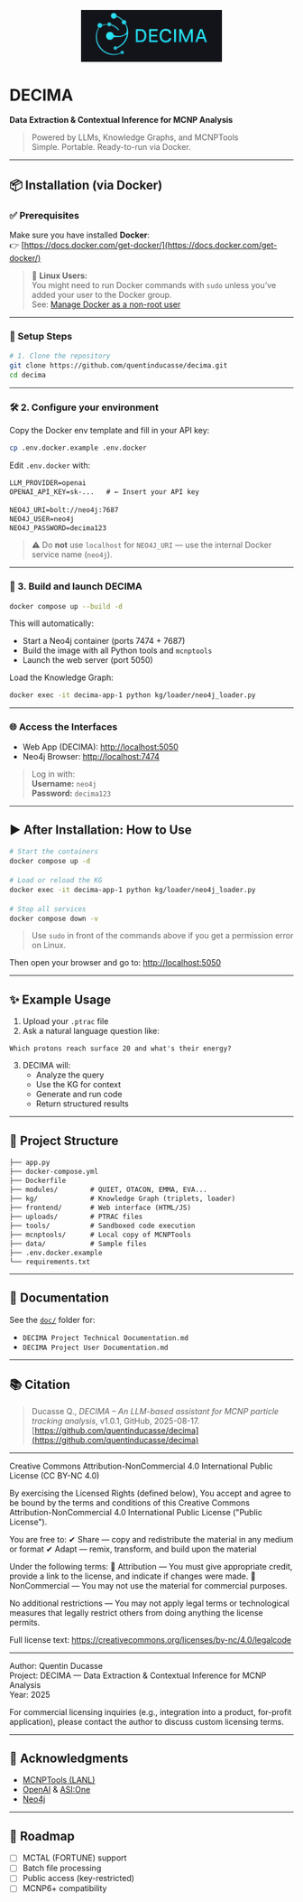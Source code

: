 
<p align="center">
  <img src="decima_logo.png" width="250"/>
</p>

# DECIMA
**Data Extraction & Contextual Inference for MCNP Analysis**

> Powered by LLMs, Knowledge Graphs, and MCNPTools  
> Simple. Portable. Ready-to-run via Docker.

---

## 📦 Installation (via Docker)

### ✅ Prerequisites

Make sure you have installed **Docker**:  
👉 [https://docs.docker.com/get-docker/](https://docs.docker.com/get-docker/)

> 🐧 **Linux Users:**  
> You might need to run Docker commands with `sudo` unless you’ve added your user to the Docker group.  
> See: [Manage Docker as a non-root user](https://docs.docker.com/engine/install/linux-postinstall/)

---

### 🚀 Setup Steps

```bash
# 1. Clone the repository
git clone https://github.com/quentinducasse/decima.git
cd decima
```

---

### 🛠️ 2. Configure your environment

Copy the Docker env template and fill in your API key:

```bash
cp .env.docker.example .env.docker
```

Edit `.env.docker` with:

```env
LLM_PROVIDER=openai
OPENAI_API_KEY=sk-...   # ← Insert your API key

NEO4J_URI=bolt://neo4j:7687
NEO4J_USER=neo4j
NEO4J_PASSWORD=decima123
```

> ⚠️ Do **not** use `localhost` for `NEO4J_URI` — use the internal Docker service name (`neo4j`).

---

### 🐳 3. Build and launch DECIMA

```bash
docker compose up --build -d
```

This will automatically:
- Start a Neo4j container (ports 7474 + 7687)
- Build the image with all Python tools and `mcnptools`
- Launch the web server (port 5050)

Load the Knowledge Graph:

```bash
docker exec -it decima-app-1 python kg/loader/neo4j_loader.py
```

---

### 🌐 Access the Interfaces

- Web App (DECIMA): [http://localhost:5050](http://localhost:5050)
- Neo4j Browser: [http://localhost:7474](http://localhost:7474)

> Log in with:  
> **Username:** `neo4j`  
> **Password:** `decima123`

---

## ▶️ After Installation: How to Use

```bash
# Start the containers
docker compose up -d

# Load or reload the KG
docker exec -it decima-app-1 python kg/loader/neo4j_loader.py

# Stop all services
docker compose down -v
```

> Use `sudo` in front of the commands above if you get a permission error on Linux.

Then open your browser and go to: [http://localhost:5050](http://localhost:5050)

---

## ✨ Example Usage

1. Upload your `.ptrac` file
2. Ask a natural language question like:

```text
Which protons reach surface 20 and what's their energy?
```

3. DECIMA will:
   - Analyze the query
   - Use the KG for context
   - Generate and run code
   - Return structured results

---

## 📁 Project Structure

```
├── app.py
├── docker-compose.yml
├── Dockerfile
├── modules/        # QUIET, OTACON, EMMA, EVA...
├── kg/             # Knowledge Graph (triplets, loader)
├── frontend/       # Web interface (HTML/JS)
├── uploads/        # PTRAC files
├── tools/          # Sandboxed code execution
├── mcnptools/      # Local copy of MCNPTools
├── data/           # Sample files
├── .env.docker.example
└── requirements.txt
```

---

## 📖 Documentation

See the [`doc/`](doc/) folder for:

- `DECIMA Project Technical Documentation.md`
- `DECIMA Project User Documentation.md`

---

## 📚 Citation

> Ducasse Q., *DECIMA – An LLM-based assistant for MCNP particle tracking analysis*, v1.0.1, GitHub, 2025-08-17.  
> [https://github.com/quentinducasse/decima](https://github.com/quentinducasse/decima)

---

Creative Commons Attribution-NonCommercial 4.0 International Public License (CC BY-NC 4.0)

By exercising the Licensed Rights (defined below), You accept and agree to be bound by the terms and conditions of this Creative Commons Attribution-NonCommercial 4.0 International Public License ("Public License").

You are free to:
✔ Share — copy and redistribute the material in any medium or format
✔ Adapt — remix, transform, and build upon the material

Under the following terms:
📌 Attribution — You must give appropriate credit, provide a link to the license, and indicate if changes were made.
🚫 NonCommercial — You may not use the material for commercial purposes.

No additional restrictions — You may not apply legal terms or technological measures that legally restrict others from doing anything the license permits.

Full license text: https://creativecommons.org/licenses/by-nc/4.0/legalcode

---

Author: Quentin Ducasse  
Project: DECIMA — Data Extraction & Contextual Inference for MCNP Analysis  
Year: 2025  

For commercial licensing inquiries (e.g., integration into a product, for-profit application), please contact the author to discuss custom licensing terms.

---

## 🤝 Acknowledgments

- [MCNPTools (LANL)](https://github.com/lanl/mcnptools)
- [OpenAI](https://openai.com/) & [ASI:One](https://asi.one/)
- [Neo4j](https://neo4j.com/)

---

## 🚧 Roadmap

- [ ] MCTAL (FORTUNE) support
- [ ] Batch file processing
- [ ] Public access (key-restricted)
- [ ] MCNP6+ compatibility
